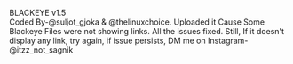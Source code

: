 BLACKEYE v1.5                     
Coded By-@suljot_gjoka & @thelinuxchoice.
Uploaded it Cause Some Blackeye Files were not showing links.
All the issues fixed.
Still, If it doesn't display any link, try again, if issue persists, DM me on Instagram- @itzz_not_sagnik
